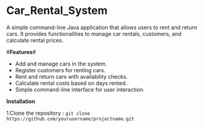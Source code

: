 ﻿# Car_Rental_System

A simple command-line Java application that allows users to rent and return cars. It provides functionalities to manage car rentals, customers, and calculate rental prices.


#**Features**#

* Add and manage cars in the system.
* Register customers for renting cars.
* Rent and return cars with availability checks.
* Calculate rental costs based on days rented.
* Simple command-line interface for user interaction.

**Installation**

1.Clone the repository :
```git clone https://github.com/yourusername/projectname.git```
